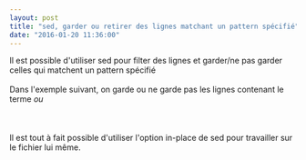 ```yaml
---
layout: post
title: "sed, garder ou retirer des lignes matchant un pattern spécifié"
date: "2016-01-20 11:36:00"
---
```

Il est possible d'utiliser sed pour filter des lignes et garder/ne pas garder celles qui matchent un pattern spécifié<br /><br />Dans l'exemple suivant, on garde ou ne garde pas les lignes contenant le terme <i>ou</i><br /><br /><script src="//pastebin.com/embed_js/XVRHpUhh"></script><br /><br />Il est tout à fait possible d'utiliser l'option in-place de sed pour travailler sur le fichier lui même.<br /><br /><div style="height: 0; overflow: hidden;">sed, delete</div>
